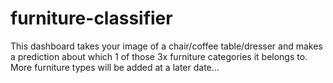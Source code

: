 # furniture-classifier
This dashboard takes your image of a chair/coffee table/dresser and makes a prediction about which 1 of those 3x furniture categories it belongs to. More furniture types will be added at a later date...
